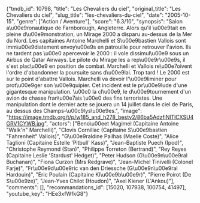 {"tmdb_id": 10798, "title": "Les Chevaliers du ciel", "original_title": "Les Chevaliers du ciel", "slug_title": "les-chevaliers-du-ciel", "date": "2005-10-15", "genre": ["Action / Aventure"], "score": "6.3/10", "synopsis": "Salon a\u00e9ronautique de Farnborough, Angleterre. Alors qu'il \u00e9tait en pleine d\u00e9monstration, un Mirage 2000 a disparu au-dessus de la Mer du Nord. Les capitaines Antoine Marchelli et S\u00e9bastien Vallois sont imm\u00e9diatement envoy\u00e9s en patrouille pour retrouver l'avion. Ils ne tardent pas \u00e0 apercevoir le 2000 : il vole dissimul\u00e9 sous un Airbus de Qatar Airways. Le pilote du Mirage les a rep\u00e9r\u00e9s, il s'est plac\u00e9 en position de combat. Marchelli et Vallois re\u00e7oivent l'ordre d'abandonner la poursuite sans d\u00e9lai. Trop tard ! Le 2000 est sur le point d'abattre Vallois. Marchelli va devoir l'\u00e9liminer pour prot\u00e9ger son \u00e9quipier. Cet incident est le pr\u00e9lude d'une gigantesque manipulation. \u00c0 la cl\u00e9, le d\u00e9tournement d'un avion de chasse fran\u00e7ais \u00e0 des fins terroristes. Une manipulation dont le dernier acte se jouera un 14 juillet dans le ciel de Paris, au dessus des Champs-\u00c9lys\u00e9es.", "image": "https://image.tmdb.org/t/p/w185_and_h278_bestv2/86ba5AdzfiNlTlCXSU4GRV1CYWB.jpg", "actors": ["Beno\u00eet Magimel (Capitaine Antoine \"Walk'n\" Marchelli)", "Clovis Cornillac (Capitaine S\u00e9bastien \"Fahrenheit\" Vallois)", "G\u00e9raldine Pailhas (Maelle Coste)", "Alice Taglioni (Capitaine Estelle 'Pitbull' Kass)", "Jean-Baptiste Puech (Ipod)", "Christophe Reymond (Stan)", "Philippe Torreton (Bertrand)", "Rey Reyes (Capitaine Leslie 'Stardust' Hedget)", "Peter Hudson (G\u00e9n\u00e9ral Buchanan)", "Fiona Curzon (Mrs Redgrave)", "Jean-Michel Tinivelli (Colonel Farje)", "Fr\u00e9d\u00e9ric van den Driessche (G\u00e9n\u00e9ral Hardouin)", "Eric Poulain (Capitaine Kl\u00e9b\u00e9r)", "Pierre Poirot (De S\u00e9ze)", "Jean-Yves Chilot (Houdon)", "Axel Kiener (L'Ankou)"], "comments": [], "recommandations_id": [15020, 107938, 100754, 41497], "youtube_key": "HEe3xfWfkG8"}